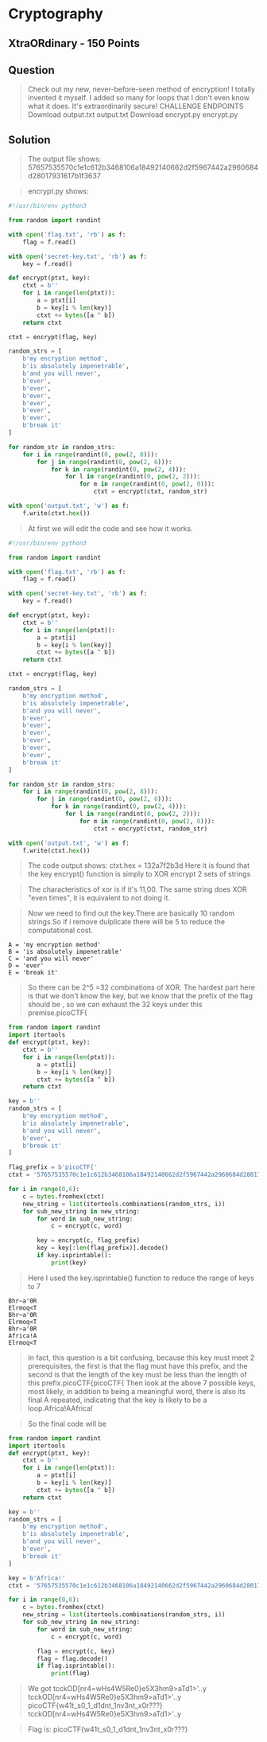 # Cryptography
## XtraORdinary - 150 Points
## Question
> Check out my new, never-before-seen method of encryption! I totally invented it myself. I added so many for loops that I don't even know what it does. It's extraordinarily secure!
CHALLENGE ENDPOINTS
Download output.txt	output.txt
Download encrypt.py	encrypt.py

## Solution
> The output file shows: 57657535570c1e1c612b3468106a18492140662d2f5967442a2960684d28017931617b1f3637

> encrypt.py shows:

```python
#!/usr/bin/env python3

from random import randint

with open('flag.txt', 'rb') as f:
    flag = f.read()

with open('secret-key.txt', 'rb') as f:
    key = f.read()

def encrypt(ptxt, key):
    ctxt = b''
    for i in range(len(ptxt)):
        a = ptxt[i]
        b = key[i % len(key)]
        ctxt += bytes([a ^ b])
    return ctxt

ctxt = encrypt(flag, key)

random_strs = [
    b'my encryption method',
    b'is absolutely impenetrable',
    b'and you will never',
    b'ever',
    b'ever',
    b'ever',
    b'ever',
    b'ever',
    b'ever',
    b'break it'
]

for random_str in random_strs:
    for i in range(randint(0, pow(2, 8))):
        for j in range(randint(0, pow(2, 6))):
            for k in range(randint(0, pow(2, 4))):
                for l in range(randint(0, pow(2, 2))):
                    for m in range(randint(0, pow(2, 0))):
                        ctxt = encrypt(ctxt, random_str)

with open('output.txt', 'w') as f:
    f.write(ctxt.hex())
```
> At first we will edit the code and see how it works.

```python
#!/usr/bin/env python3

from random import randint

with open('flag.txt', 'rb') as f:
    flag = f.read()

with open('secret-key.txt', 'rb') as f:
    key = f.read()

def encrypt(ptxt, key):
    ctxt = b''
    for i in range(len(ptxt)):
        a = ptxt[i]
        b = key[i % len(key)]
        ctxt += bytes([a ^ b])
    return ctxt

ctxt = encrypt(flag, key)

random_strs = [
    b'my encryption method',
    b'is absolutely impenetrable',
    b'and you will never',
    b'ever',
    b'ever',
    b'ever',
    b'ever',
    b'ever',
    b'ever',
    b'break it'
]

for random_str in random_strs:
    for i in range(randint(0, pow(2, 8))):
        for j in range(randint(0, pow(2, 6))):
            for k in range(randint(0, pow(2, 4))):
                for l in range(randint(0, pow(2, 2))):
                    for m in range(randint(0, pow(2, 0))):
                        ctxt = encrypt(ctxt, random_str)

with open('output.txt', 'w') as f:
    f.write(ctxt.hex())
```
> The code output shows: ctxt.hex = 132a7f2b3d
Here it is found that the key encrypt() function is simply to XOR encrypt 2 sets of strings

> The characteristics  of  xor is if it's 11,00. The same string does XOR "even times", it is equivalent to not doing it.

> Now we need to find out the key.There are basically 10 random strings.So if i remove dulplicate there will be 5 to reduce the computational cost.

    A = 'my encryption method'
    B = 'is absolutely impenetrable'
    C = 'and you will never'
    D = 'ever'
    E = 'break it'

> So there can be 2^5 =32 combinations of XOR.
> The hardest part here is that we don't know the key, but we know that the prefix of the flag should be , so we can exhaust the 32 keys under this premise.picoCTF{

```python
from random import randint
import itertools
def encrypt(ptxt, key):
    ctxt = b''
    for i in range(len(ptxt)):
        a = ptxt[i]
        b = key[i % len(key)]
        ctxt += bytes([a ^ b])
    return ctxt

key = b''
random_strs = [
    b'my encryption method',
    b'is absolutely impenetrable',
    b'and you will never',
    b'ever',
    b'break it'
]

flag_prefix = b'picoCTF{'
ctxt = '57657535570c1e1c612b3468106a18492140662d2f5967442a2960684d28017931617b1f3637'

for i in range(0,6):
    c = bytes.fromhex(ctxt)
    new_string = list(itertools.combinations(random_strs, i))
    for sub_new_string in new_string:
        for word in sub_new_string:
            c = encrypt(c, word)

        key = encrypt(c, flag_prefix)
        key = key[:len(flag_prefix)].decode()
        if key.isprintable():
            print(key)
```
> Here I used the key.isprintable() function to reduce the range of keys to 7

    Bhr~a'0R
    Elrmoq<T
    Bhr~a'0R
    Elrmoq<T
    Bhr~a'0R
    Africa!A
    Elrmoq<T

>In fact, this question is a bit confusing, because this key must meet 2 prerequisites, the first is that the flag must have this prefix, and the second is that the length of the key must be less than the length of this prefix.picoCTF{picoCTF{
Then look at the above 7 possible keys, most likely, in addition to being a meaningful word, there is also its final A repeated, indicating that the key is likely to be a loop.Africa!AAfrica!

> So the final code will be
```python
from random import randint
import itertools
def encrypt(ptxt, key):
    ctxt = b''
    for i in range(len(ptxt)):
        a = ptxt[i]
        b = key[i % len(key)]
        ctxt += bytes([a ^ b])
    return ctxt

key = b''
random_strs = [
    b'my encryption method',
    b'is absolutely impenetrable',
    b'and you will never',
    b'ever',
    b'break it'
]

key = b'Africa!'
ctxt = '57657535570c1e1c612b3468106a18492140662d2f5967442a2960684d28017931617b1f3637'

for i in range(0,6):
    c = bytes.fromhex(ctxt)
    new_string = list(itertools.combinations(random_strs, i))
    for sub_new_string in new_string:
        for word in sub_new_string:
            c = encrypt(c, word)

        flag = encrypt(c, key)
        flag = flag.decode()
        if flag.isprintable():
            print(flag)
```
> We got tcckOD[nr4=wHs4W5Re0}e5X3hm9>aTd1>'..y
tcckOD[nr4=wHs4W5Re0}e5X3hm9>aTd1>'..y
picoCTF{w41t_s0_1_d1dnt_1nv3nt_x0r???}
tcckOD[nr4=wHs4W5Re0}e5X3hm9>aTd1>'..y

> Flag is: picoCTF{w41t_s0_1_d1dnt_1nv3nt_x0r???}